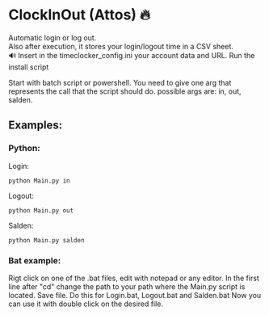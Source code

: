 # ClockInOut (Attos) :fire:

Automatic login or log out.<br>
Also after execution, it stores your login/logout time in a CSV sheet.<br>
:loud_sound: Insert in the timeclocker_config.ini your account data and URL.
Run the install script

Start with batch script or powershell.
You need to give one arg that represents the call that the script should do.
possible args are: in, out, salden.

## Examples:
### Python:

Login:
```
python Main.py in
```

Logout:
```
python Main.py out
```

Salden:
```
python Main.py salden
```

### Bat example:
Rigt click on one of the .bat files, edit with notepad or any editor.
In the first line after "cd" change the path to your path where the Main.py script is located.
Save file. Do this for Login.bat, Logout.bat and Salden.bat
Now you can use it with double click on the desired file.
